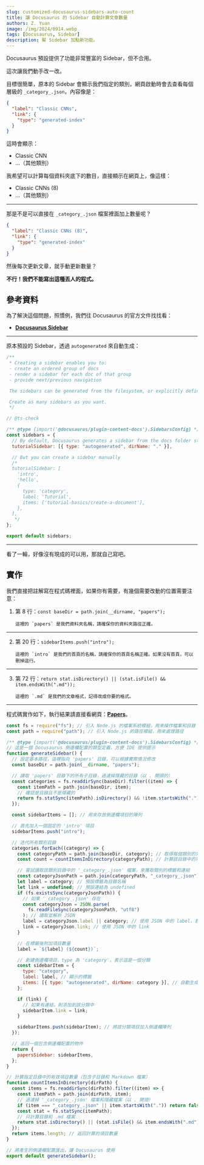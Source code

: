 ```yaml
---
slug: customized-docusaurus-sidebars-auto-count
title: 讓 Docusaurus 的 Sidebar 自動計算文章數量
authors: Z. Yuan
image: /img/2024/0914.webp
tags: [Docusaurus, Sidebar]
description: 幫 Sidebar 加點新功能。
---
```


Docusaurus 預設提供了功能非常豐富的 Sidebar，但不合用。

這次讓我們動手改一改。

<!-- truncate -->

目標很簡單，原本的 Sidebar 會顯示我們指定的類別，網頁啟動時會去查看每個層級的 `_category_.json`，內容像是：

```json
{
  "label": "Classic CNNs",
  "link": {
    "type": "generated-index"
  }
}
```

這時會顯示：

- Classic CNN
- ...（其他類別）

我希望可以計算每個資料夾底下的數目，直接顯示在網頁上，像這樣：

- Classic CNNs (8)
- ...（其他類別）

---

那是不是可以直接在 `_category_.json` 檔案裡面加上數量呢？

```json
{
  "label": "Classic CNNs (8)",
  "link": {
    "type": "generated-index"
  }
}
```

然後每次更新文章，就手動更新數量？

**不行！我們不能寫出這種丟人的程式。**

## 參考資料

為了解決這個問題，照慣例，我們往 Docusaurus 的官方文件找找看：

- [**Docusaurus Sidebar**](https://docusaurus.io/docs/sidebar)

---

原本預設的 Sidebar，透過 `autogenerated` 來自動生成：

```jsx
/**
 * Creating a sidebar enables you to:
 - create an ordered group of docs
 - render a sidebar for each doc of that group
 - provide next/previous navigation

 The sidebars can be generated from the filesystem, or explicitly defined here.

 Create as many sidebars as you want.
 */

// @ts-check

/** @type {import('@docusaurus/plugin-content-docs').SidebarsConfig} */
const sidebars = {
  // By default, Docusaurus generates a sidebar from the docs folder structure
  tutorialSidebar: [{ type: "autogenerated", dirName: "." }],

  // But you can create a sidebar manually
  /*
  tutorialSidebar: [
    'intro',
    'hello',
    {
      type: 'category',
      label: 'Tutorial',
      items: ['tutorial-basics/create-a-document'],
    },
  ],
   */
};

export default sidebars;
```

---

看了一輪，好像沒有現成的可以用，那就自己寫吧。

## 實作

我們直接把註解寫在程式碼裡面，如果你有需要，有幾個需要改動的位置需要注意：

1.  第 8 行：`const baseDir = path.join(__dirname, "papers");`

        這裡的 `papers` 是我們資料夾名稱，請確保你的資料夾路徑正確。

---

2.  第 20 行：`sidebarItems.push("intro");`

        這裡的 `intro` 是我們的首頁的名稱，請確保你的首頁名稱正確。如果沒有首頁，可以刪掉這行。

---

3.  第 72 行：`return stat.isDirectory() || (stat.isFile() && item.endsWith(".md"));`

        這裡的 `.md` 是我們的文章格式，記得改成你要的格式。

---

程式碼實作如下，執行結果請直接看網頁：[**Papers**](/papers/intro)。

```jsx showLineNumbers title="/sidebars.js"
const fs = require("fs"); // 引入 Node.js 的檔案系統模組，用來操作檔案和目錄
const path = require("path"); // 引入 Node.js 的路徑模組，用來處理路徑

/** @type {import('@docusaurus/plugin-content-docs').SidebarsConfig} */
// 這是一個 Docusaurus 側邊欄配置的類型定義，方便 IDE 提供提示
function generateSidebar() {
  // 設定基本路徑，這裡指向 'papers' 目錄，可以根據實際情況修改
  const baseDir = path.join(__dirname, "papers");

  // 讀取 'papers' 目錄下的所有子目錄，過濾掉隱藏的目錄（以 . 開頭的）
  const categories = fs.readdirSync(baseDir).filter((item) => {
    const itemPath = path.join(baseDir, item);
    // 確認是目錄且不是隱藏的
    return fs.statSync(itemPath).isDirectory() && !item.startsWith(".");
  });

  const sidebarItems = []; // 用來存放側邊欄項目的陣列

  // 首先加入一個固定的 'intro' 項目
  sidebarItems.push("intro");

  // 迭代所有類別目錄
  categories.forEach((category) => {
    const categoryPath = path.join(baseDir, category); // 取得每個類別的完整路徑
    const count = countItemsInDirectory(categoryPath); // 計算該目錄中的項目數量

    // 嘗試讀取該類別目錄中的 '_category_.json' 檔案，來獲取類別的標籤和連結
    const categoryJsonPath = path.join(categoryPath, "_category_.json");
    let label = category; // 預設標籤為目錄名稱
    let link = undefined; // 預設連結為 undefined
    if (fs.existsSync(categoryJsonPath)) {
      // 如果 '_category_.json' 存在
      const categoryJson = JSON.parse(
        fs.readFileSync(categoryJsonPath, "utf8")
      ); // 讀取並解析 JSON
      label = categoryJson.label || category; // 使用 JSON 中的 label，若無則使用目錄名稱
      link = categoryJson.link; // 使用 JSON 中的 link
    }

    // 在標籤後附加項目數量
    label = `${label} (${count})`;

    // 創建側邊欄項目，type 為 'category'，表示這是一個分類
    const sidebarItem = {
      type: "category",
      label: label, // 顯示的標籤
      items: [{ type: "autogenerated", dirName: category }], // 自動生成分類下的文件項目
    };

    if (link) {
      // 如果有連結，則添加到該分類中
      sidebarItem.link = link;
    }

    sidebarItems.push(sidebarItem); // 將該分類項目加入側邊欄陣列
  });

  // 返回一個包含側邊欄配置的物件
  return {
    papersSidebar: sidebarItems,
  };
}

// 計算指定目錄中的有效項目數量（包含子目錄和 Markdown 檔案）
function countItemsInDirectory(dirPath) {
  const items = fs.readdirSync(dirPath).filter((item) => {
    const itemPath = path.join(dirPath, item);
    // 過濾掉 '_category_.json' 檔案和隱藏檔案（以 . 開頭）
    if (item === "_category_.json" || item.startsWith(".")) return false;
    const stat = fs.statSync(itemPath);
    // 只計算目錄和 .md 檔案
    return stat.isDirectory() || (stat.isFile() && item.endsWith(".md"));
  });
  return items.length; // 返回計算的項目數量
}

// 將產生的側邊欄配置匯出，讓 Docusaurus 使用
export default generateSidebar();
```
